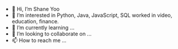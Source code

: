 - 👋 Hi, I’m Shane Yoo
- 👀 I’m interested in Python, Java, JavaScript, SQL worked in video, education, finance.
- 🌱 I’m currently learning ...
- 💞️ I’m looking to collaborate on ...
- 📫 How to reach me ...

<!---
xiang12835/xiang12835 is a ✨ special ✨ repository because its `README.md` (this file) appears on your GitHub profile.
You can click the Preview link to take a look at your changes.
--->
